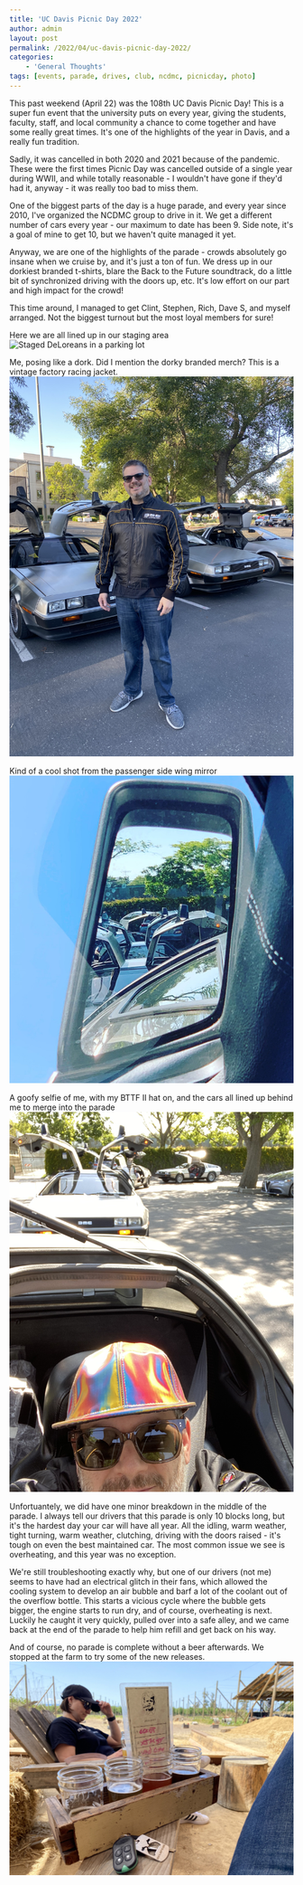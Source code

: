 ```yaml
---
title: 'UC Davis Picnic Day 2022'
author: admin
layout: post
permalink: /2022/04/uc-davis-picnic-day-2022/
categories:
    - 'General Thoughts'
tags: [events, parade, drives, club, ncdmc, picnicday, photo]
---
```


This past weekend (April 22) was the 108th UC Davis Picnic Day! This is a super fun event that the university puts on every year, giving the students, faculty, staff, and local community a chance to come together and have some really great times. It's one of the highlights of the year in Davis, and a really fun tradition.

Sadly, it was cancelled in both 2020 and 2021 because of the pandemic. These were the first times Picnic Day was cancelled outside of a single year during WWII, and while totally reasonable - I wouldn't have gone if they'd had it, anyway - it was really too bad to miss them.

One of the biggest parts of the day is a huge parade, and every year since 2010, I've organized the NCDMC group to drive in it. We get a different number of cars every year - our maximum to date has been 9. Side note, it's a goal of mine to get 10, but we haven't quite managed it yet.

Anyway, we are one of the highlights of the parade - crowds absolutely go insane when we cruise by, and it's just a ton of fun. We dress up in our dorkiest branded t-shirts, blare the Back to the Future soundtrack, do a little bit of synchronized driving with the doors up, etc. It's low effort on our part and high impact for the crowd!

This time around, I managed to get Clint, Stephen, Rich, Dave S, and myself arranged. Not the biggest turnout but the most loyal members for sure!

Here we are all lined up in our staging area
![Staged DeLoreans in a parking lot](/assets/images/2022/04/IMG_8278.jpeg)

Me, posing like a dork. Did I mention the dorky branded merch? This is a vintage factory racing jacket.
![Me in front of the cars with a black logo jacket on](/assets/images/2022/04/IMG_8279.jpeg)

Kind of a cool shot from the passenger side wing mirror
![Looking back on the lineup from an uplifted wing mirror](/assets/images/2022/04/IMG_8280-a.jpeg)

A goofy selfie of me, with my BTTF II hat on, and the cars all lined up behind me to merge into the parade
![Selfie looking back on several lined up cars](/assets/images/2022/04/IMG_8293.jpeg)

Unfortuantely, we did have one minor breakdown in the middle of the parade. I always tell our drivers that this parade is only 10 blocks long, but it's the hardest day your car will have all year. All the idling, warm weather, tight turning, warm weather, clutching, driving with the doors raised - it's tough on even the best maintained car. The most common issue we see is overheating, and this year was no exception. 

We're still troubleshooting exactly why, but one of our drivers (not me) seems to have had an electrical glitch in their fans, which allowed the cooling system to develop an air bubble and barf a lot of the coolant out of the overflow bottle. This starts a vicious cycle where the bubble gets bigger, the engine starts to run dry, and of course, overheating is next. Luckily he caught it very quickly, pulled over into a safe alley, and we came back at the end of the parade to help him refill and get back on his way.

And of course, no parade is complete without a beer afterwards. We stopped at the farm to try some of the new releases.
![A beer flight](/assets/images/2022/04/IMG_8303.jpeg)